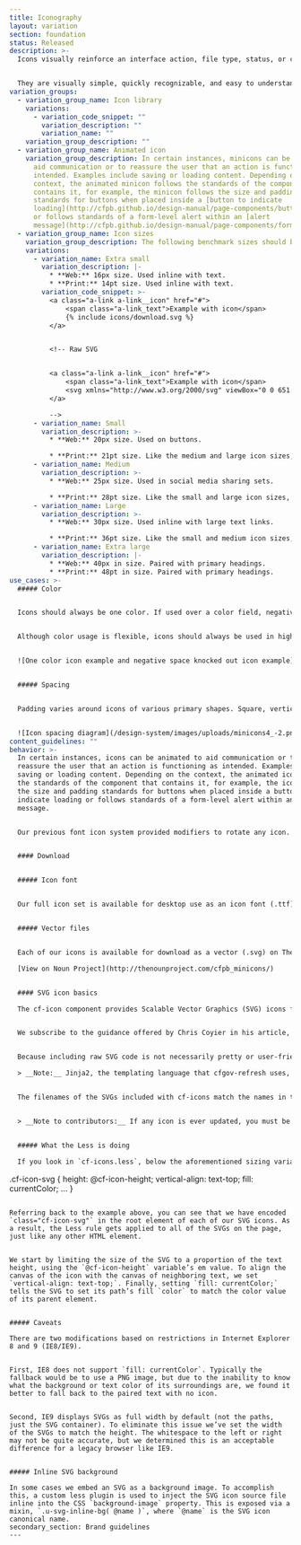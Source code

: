 ```yaml
---
title: Iconography
layout: variation
section: foundation
status: Released
description: >-
  Icons visually reinforce an interface action, file type, status, or category.


  They are visually simple, quickly recognizable, and easy to understand. They are almost always used in context with descriptive text and function to reinforce the message of that text.
variation_groups:
  - variation_group_name: Icon library
    variations:
      - variation_code_snippet: ""
        variation_description: ""
        variation_name: ""
    variation_group_description: ""
  - variation_group_name: Animated icon
    variation_group_description: In certain instances, minicons can be animated to
      aid communication or to reassure the user that an action is functioning as
      intended. Examples include saving or loading content. Depending on the
      context, the animated minicon follows the standards of the component that
      contains it, for example, the minicon follows the size and padding
      standards for buttons when placed inside a [button to indicate
      loading](http://cfpb.github.io/design-manual/page-components/buttons.html#animation)
      or follows standards of a form-level alert within an [alert
      message](http://cfpb.github.io/design-manual/page-components/form-fields.html#form-level-action).
  - variation_group_name: Icon sizes
    variation_group_description: The following benchmark sizes should be used.
    variations:
      - variation_name: Extra small
        variation_description: |-
          * **Web:** 16px size. Used inline with text. 
          * **Print:** 14pt size. Used inline with text.
        variation_code_snippet: >-
          <a class="a-link a-link__icon" href="#">
              <span class="a-link_text">Example with icon</span>
              {% include icons/download.svg %}
          </a>


          <!-- Raw SVG


          <a class="a-link a-link__icon" href="#">
              <span class="a-link_text">Example with icon</span>
              <svg xmlns="http://www.w3.org/2000/svg" viewBox="0 0 651.7 1200" class="cf-icon-svg"><path d="M507.1 692.8c-15.6-15.6-40.9-15.6-56.6 0l-85.1 85.1V466.6c0-22.1-17.9-40-40-40s-40 17.9-40 40V778l-85.1-85.1c-15.6-15.6-40.9-15.6-56.6 0-15.6 15.6-15.6 40.9 0 56.6L297 902.9c7.5 7.5 17.7 11.7 28.3 11.7s20.8-4.2 28.3-11.7l153.3-153.4c15.8-15.7 15.8-41 .2-56.7z"/><path d="M30 161c-16.5 0-30 13.5-30 30v827.8c0 16.5 13.5 30 30 30h591.7c16.5 0 30-13.5 30-30V343.7L469 161H30zm389.6 60v134.8c0 19.9 16.3 36.2 36.2 36.2h135.9V988.8H60V221h359.6z"/></svg>
          </a>

          -->
      - variation_name: Small
        variation_description: >-
          * **Web:** 20px size. Used on buttons.

          * **Print:** 21pt size. Like the medium and large icon sizes, this small icon size can be used for numbers and contact icons.
      - variation_name: Medium
        variation_description: >-
          * **Web:** 25px size. Used in social media sharing sets. 

          * **Print:** 28pt size. Like the small and large icon sizes, this medium icon size can be used for numbers and contact icons.
      - variation_name: Large
        variation_description: >-
          * **Web:** 30px size. Used inline with large text links. 

          * **Print:** 36pt size. Like the small and medium icon sizes, this large icon size can be used for numbers and contact icons.
      - variation_name: Extra large
        variation_description: |-
          * **Web:** 40px in size. Paired with primary headings.
          * **Print:** 48pt in size. Paired with primary headings.
use_cases: >-
  ##### Color


  Icons should always be one color. If used over a color field, negative space should be knocked out.


  Although color usage is flexible, icons should always be used in high contrast tones relative to the background to maximize legibility.


  ![One color icon example and negative space knocked out icon example](/design-system/images/uploads/minicons3a_-2.png)


  ##### Spacing


  Padding varies around icons of various primary shapes. Square, vertically and horizontally rectangular, diagonal, and most complex icons can fit within the relative padding bounding box. Circular and some complex icons should be slightly larger to offset the visual weight of surrounding negative space. 


  ![Icon spacing diagram](/design-system/images/uploads/minicons4_-2.png "Icon spacing diagram")
content_guidelines: ""
behavior: >-
  In certain instances, icons can be animated to aid communication or to
  reassure the user that an action is functioning as intended. Examples include
  saving or loading content. Depending on the context, the animated icon follows
  the standards of the component that contains it, for example, the icon follows
  the size and padding standards for buttons when placed inside a button to
  indicate loading or follows standards of a form-level alert within an alert
  message.


  Our previous font icon system provided modifiers to rotate any icon. We found in reality this wasn’t practical and only one icon is ever animated, `update`. We’ve provided an alias–`updating`–to be used within the UI when a user needs to be made aware that the website is working on responding to their actions.


  #### Download


  ##### Icon font


  Our full icon set is available for desktop use as an icon font (.ttf). It can be accessed through programs like Illustrator and InDesign via the glyph panel.


  ##### Vector files


  Each of our icons is available for download as a vector (.svg) on The Noun Project, a platform that collects and catalogs icons that are created and uploaded by graphic designers from around the world.

  [View on Noun Project](http://thenounproject.com/cfpb_minicons/)


  #### SVG icon basics

  The cf-icon component provides Scalable Vector Graphics (SVG) icons for Capital Framework. This component can be used by itself, but is designed to work with Capital Framework.


  We subscribe to the guidance offered by Chris Coyier in his article, “[A Pretty Good SVG Icon System](https://css-tricks.com/pretty-good-svg-icon-system/)”, in which he concludes, “Just include the icons inline.”


  Because including raw SVG code is not necessarily pretty or user-friendly, we encourage using your templating system to include them by reference.

  > __Note:__ Jinja2, the templating language that cfgov-refresh uses, has a near-identical syntax for includes, but it requires that the path be enclosed in quotation marks, like so: `{% include 'icons/download.svg' %}`.


  The filenames of the SVGs included with cf-icons match the names in the Icon library section. There are duplicate SVG files for each alias, as well.


  > __Note to contributors:__ If any icon is ever updated, you must be sure to also update each of the alias SVGs.


  ##### What the Less is doing

  If you look in `cf-icons.less`, below the aforementioned sizing variable, you’ll see this simple rule:


  ```

  .cf-icon-svg {
      height: @cf-icon-height;
      vertical-align: text-top;
      fill: currentColor;
      …
  }

  ```

  Referring back to the example above, you can see that we have encoded `class="cf-icon-svg"` in the root element of each of our SVG icons. As a result, the Less rule gets applied to all of the SVGs on the page, just like any other HTML element.


  We start by limiting the size of the SVG to a proportion of the text height, using the `@cf-icon-height` variable’s em value. To align the canvas of the icon with the canvas of neighboring text, we set `vertical-align: text-top;`. Finally, setting `fill: currentColor;` tells the SVG to set its path’s fill `color` to match the color value of its parent element.


  ##### Caveats

  There are two modifications based on restrictions in Internet Explorer 8 and 9 (IE8/IE9).


  First, IE8 does not support `fill: currentColor`. Typically the fallback would be to use a PNG image, but due to the inability to know what the background or text color of its surroundings are, we found it better to fall back to the paired text with no icon.


  Second, IE9 displays SVGs as full width by default (not the paths, just the SVG container). To eliminate this issue we’ve set the width of the SVGs to match the height. The whitespace to the left or right may not be quite accurate, but we determined this is an acceptable difference for a legacy browser like IE9.


  ##### Inline SVG background

  In some cases we embed an SVG as a background image. To accomplish this, a custom less plugin is used to inject the SVG icon source file inline into the CSS `background-image` property. This is exposed via a mixin, `.u-svg-inline-bg( @name )`, where `@name` is the SVG icon canonical name.
secondary_section: Brand guidelines
---
```

